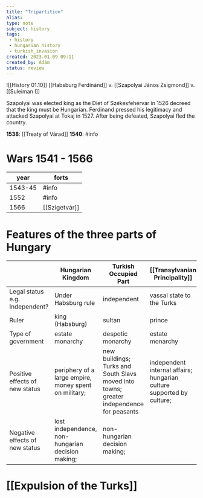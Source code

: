 ```yaml
---
title: "Tripartition"
alias: 
type: note
subject: history
tags:
 - history
 - hungarian_history
 - turkish_invasion
created: 2023.01.09 09:11
created_by: Ádám
status: review 
---
```

![[History 01.10]]
[[Habsburg Ferdinánd]] v. [[Szapolyai János Zsigmond]] v. [[Suleiman I]]

Szapolyai was elected king as the Diet of Székesfehérvár in 1526 decreed that the king must be Hungarian. Ferdinand pressed his legitimacy and attacked Szapolyai at Tokaj in 1527. After being defeated, Szapolyai fled the country.

__1538__: [[Treaty of Várad]]
__1540__: #info 

# Wars 1541 - 1566
| year    | forts         |
| ------- | ------------- |
| 1543-45 | #info         |
| 1552    | #info         |
| 1566    | [[Szigetvár]] |

# Features of the three parts of Hungary

|                                | Hungarian Kingdom                                     | Turkish Occupied Part                                                                    | [[Transylvanian Principality]]                                        |
| ------------------------------ | ----------------------------------------------------- | ---------------------------------------------------------------------------------------- | --------------------------------------------------------------------- |
| Legal status e.g. Independent? | Under Habsburg rule                                   | independent                                                                              | vassal state to the Turks                                             |
| Ruler                          | king (Habsburg)                                       | sultan                                                                                   | prince                                                                |
| Type of government             | estate monarchy                                       | despotic monarchy                                                                        | estate monarchy                                                       |
| Positive effects of new status | periphery of a large empire, money spent on military; | new buildings; Turks and South Slavs moved into towns; greater independence for peasants | independent internal affairs; hungarian culture supported by culture; |
| Negative effects of new status | lost independence, non-hungarian decision making;     | non-hungarian decision making;                                                           |                                                                       |

# [[Expulsion of the Turks]]